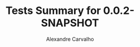 ---
title: Tests Summary for 0.0.2-SNAPSHOT
author: Alexandre Carvalho
menu_title: 0.0.2-SNAPSHOT
category: surefire_reports
layout: iframe
iframe_url: /docs/0.0.2-SNAPSHOT/site/surefire-report.html
order: 1
---